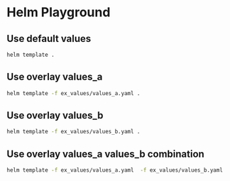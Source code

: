 # Helm Playground

## Use default values

```bash
helm template .
```

## Use overlay values_a

```bash
helm template -f ex_values/values_a.yaml .
```

## Use overlay values_b

```bash
helm template -f ex_values/values_b.yaml .
```

## Use overlay values_a values_b combination

```bash
helm template -f ex_values/values_a.yaml  -f ex_values/values_b.yaml  .
```
